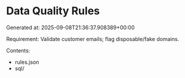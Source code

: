 # Data Quality Rules

Generated at: 2025-09-08T21:36:37.908389+00:00

Requirement: Validate customer emails; flag disposable/fake domains.

Contents:
- rules.json
- sql/
